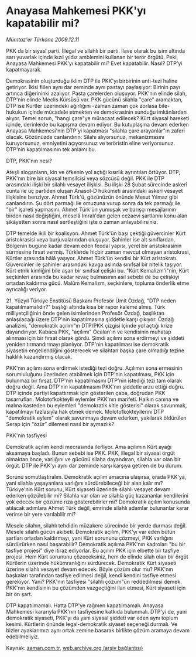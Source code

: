 # Anayasa Mahkemesi PKK'yı kapatabilir mi?

*Mümtaz'er Türköne 2009.12.11*

<tr><td class="metin" colspan="2" style="padding-top: 20px; padding-left: 5px; ">PKK da bir siyasî parti. İllegal ve silahlı bir parti. İlave olarak bu isim altında sarı yuvarlak içinde kızıl yıldız amblemini kullanan bir terör örgütü. Peki, Anayasa Mahkemesi PKK'yı kapatabilir mi? Evet kapatabilir. Nasıl? DTP'yi kapatmayarak.</td></tr><tr><td class="metin" colspan="2" style="padding-top: 20px; padding-left: 5px; "><p>Demokrasinin oluşturduğu iklim DTP ile PKK'yı birbirinin anti-tezi haline getiriyor. İkisi fiilen aynı dar zeminde aynı pastayı paylaşıyor: Birinin payı artınca diğerininki azalıyor. Pasta çarelerden oluşuyor. PKK'nın elinde silah, DTP'nin elinde Meclis Kürsüsü var. PKK gücünü silahla "çare" aramaktan, DTP ise Kürtler üzerindeki ağırlığını -zaman zaman çok zorlasa bile- hukukun içinde mücadele etmekten ve demokrasinin sunduğu imkânlardan alıyor. Temel sorun, "hangi çare"ye müracaat edilecek? Kürt siyasal hareketi içinde, derinlerde bu kapışma devam ediyor. Bu kutuplaşma devam ederken Anayasa Mahkemesi'nin DTP'yi kapatması "silahla çare arayanlar"ın zaferi olacak. Gözünüzde canlandırın: Silahı alıyorsunuz, mekanizmasını kuruyorsunuz, emniyetini açıyorsunuz ve teröristin eline veriyorsunuz. DTP'nin kapatılmasının tek anlamı bu.
<p>DTP, PKK'nın nesi?
<p>Ateşli sloganların, kin ve öfkenin yol açtığı kısırlık ayrıntıları örtüyor. DTP, PKK'nın bire bir siyasal temsilcisi veya sözcüsü değil. PKK ile DTP arasındaki ilişki bir silahlı vesayet ilişkisi. Bu ilişki 28 Şubat sürecinde askerî cunta ile üç partiden oluşan Anasol-D hükümeti arasındaki askerî vesayet ilişkisine benziyor. Ahmet Türk'ü, gözünüzün önünde Mesut Yılmaz gibi canlandırın. Şu dört parmağı ile omuzuna vurup sonra da tek parmağı ile "bir" işareti yapmasını. Ahmet Türk'ün yumuşak ve barışçı mesajlarının birden nasıl değiştiğini, meselâ İmralı'dan gelen cezaevi şartlarını konu alan şikâyetten sonra nasıl sertleştiğini işte o zaman anlayabilirsiniz.
<p>DTP temelde ikili bir koalisyon. Ahmet Türk'ün başı çektiği güvercinler Kürt aristokrasisi veya burjuvalarından oluşuyor. Şahinler ise alt sınıflardan. Bölgenin bugüne kadar devam eden feodal yapısı, yerel bir aristokrasinin sürmesine fırsat vermiş. Türklerde hiçbir zaman mevcut olmayan aristokrasi, Kürtler arasında hâlâ yaşıyor. Ahmet Türk'ün kendisi bir Kürt aristokratı. Güvercinler ile şahinler arasındaki kavga aslında sınıfsal bir nitelik taşıyor. Kürt etnik kimliğini bile aşan bir sınıfsal çelişki bu. "Kürt Kemalizm'i"nin, Kürt seçkinleri arasında bu kadar revaç bulmasının asıl sebebi de bu çelişkiyi ortadan kaldırma gücü. Malûm Kemalizm, seçkinlere, topluma önderlik etme ayrıcalığı veriyor.
<p>21. Yüzyıl Türkiye Enstitüsü Başkanı Profesör Ümit Özdağ, "DTP neden kapatılmamalıdır?" başlığı altında kısa bir rapor kaleme almış. Türk milliyetçiliğinin önde gelen isimlerinden Profesör Özdağ, başlıktan anlaşılacağı üzere DTP'nin kapatılmasına şiddetle karşı çıkıyor. Özdağ analizini, "demokratik açılım"ın DTP/PKK çizgisi içinde yol açtığı krize dayandırıyor. Kabaca PKK, "açılımı" Öcalan'ın ve kendisinin muhatap alınması için bir fırsat olarak gördü. Şimdi açılımı sona erdirmeyi ve şiddeti yeniden tırmandırmayı planlıyor. DTP'nin kapatılması ise demokratik siyasetin engellendiğini gösterecek ve silahtan başka çare olmadığı tezine haklılık kazandırmış olacak.
<p> PKK'nın açılımı sona erdirmek istediği tezi doğru. Açılımın sona ermesinin sorumluluğunu üzerinden atabilmek için DTP'nin kapatılması, PKK için bulunmaz bir fırsat. DTP'nin kapatılmasını DTP'nin istediği tezi tam olarak doğru değil. Ama DTP'nin kapatılmasını PKK'nın şiddetle arzu ettiği doğru. DTP içinde partiyi kapattırmak için gösterilen çaba, doğrudan PKK tasarrufları. Molotofkokteylli eylemler PKK'nın marifeti. Halkın canına ve malına kasteden bu eylemleri "demokratik kitle gösterisi" olarak savunmak, kapatılmayı fazlasıyla hak etmek demek. Molotofkokteyllerini DTP "demokratik eylem" olarak savunmaya devam ederken, yakılarak öldürülen Serap için "özür" dilemesi nasıl bir aymazlık?
<p>PKK'nın tasfiyesİ
<p>Demokratik açılım kendi mecrasında ilerliyor. Ama açılımın Kürt ayağı aksamaya başladı. Bunun sebebi ise PKK. PKK, illegal bir siyasal örgüt olmaktan önce, varlığını ve gücünü silaha dayandıran, silahla var olan bir örgüt. DTP ile PKK'yı aynı dar zeminde karşı karşıya getiren de bu durum.
<p>Sorunu somutlaştıralım. Demokratik açılım amacına ulaşırsa, orada PKK'ya, yani silahla yaşayanlara varlığını sürdürebileceği bir alan kalır mı? Türkiye'nin Kürt sorunu, Kürt siyaseti üzerinde silahlı vesayet devam ederken çözülebilir mi? Silahla var olan ve silahla güç kazananlar kendilerini yok edecek bir çözüme rıza gösterebilirler mi? Demokratik açılım konusunda atılacak adımlara Ahmet Türk değil, emrinde silahlı adamlar bulunanlar karar verirse bir yere varılabilir mi?
<p>Mesele silahın, silahlı tehdidin müzakere sürecinde bir yerde durması değil. Mesele silahlı gücün akıbeti. Demokratik açılım, PKK'yı var eden bütün şartları ortadan kaldırmayı, yani Kürt sorununu çözmeyi, PKK varlığını sürdürürken nasıl başarabilir? Demokratik açılıma PKK'nın kadroları "bu bir tasfiye projesi" diye itiraz ediyorlar. Bu açılım PKK için elbette bir tasfiye projesi. Hem Kürt sorununu çözeceksiniz, hem de elinde silah olan bir örgüt Kürtlerin üzerinde hükümranlığını sürdürecek. Demokratik Kürt siyaseti üzerine silahlı vesayet devam edecek. Böyle çözüm olur mu? PKK'nın başkaları tarafından tasfiye edilmesi değil, kendi kendini tasfiye etmesi gerekiyor. Yani? PKK'nın tasfiyesi "silahlı çözüm"ün reddedilmesi demek. PKK'nın kendisinin bu çözümden vazgeçtiğini ilan etmesi, Kürt siyaseti için bir ön şart.
<p>DTP kapatılmamalı. Hatta DTP'ye rağmen kapatılmamalı. Anayasa Mahkemesi kararıyla PKK'nın tasfiyesine katkıda bulunmalı. DTP'yi de, yani demokratik siyaseti, PKK'yı da yani siyasal şiddeti var eden aynı toplum kesimi. Kürtlerin önünde legal-demokratik siyaset seçeneği durmalı. Ve bizler ayaklarımızı aynı ortak zemine basarak birlikte çözüm aramaya devam edebilmeliyiz.<br/></p></p></p></p></p></p></p></p></p></p></p></td></tr>

Kaynak: [zaman.com.tr](http://zaman.com.tr/yazar.do?yazino=925857), [web.archive.org (arşiv bağlantısı)](http://web.archive.org/web/20100110012141/http://www.zaman.com.tr:80/yazar.do?yazino=925857)
